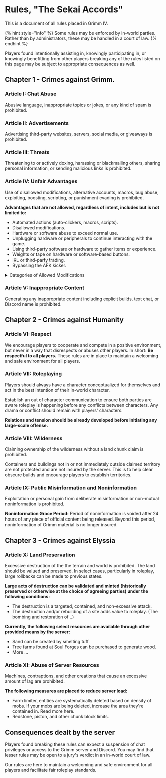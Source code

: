 # Rules, "The Sekai Accords"

This is a document of all rules placed in Grimm IV.

{% hint style="info" %}
Some rules may be enforced by in-world parties. Rather than by administrators, these may be handled in a court of law.
{% endhint %}

Players found intentionally assisting in, knowingly participating in, or knowingly benefitting from other players breaking any of the rules listed on this page may be subject to appropriate consequences as well.

## Chapter 1 - Crimes against Grimm.

### Article I: Chat Abuse

Abusive language, inappropriate topics or jokes, or any kind of spam is prohibited.

### Article II: Advertisements

Advertising third-party websites, servers, social media, or giveaways is prohibited.

### Article III: Threats

Threatening to or actively doxing, harassing or blackmailing others, sharing personal information, or sending malicious links is prohibited.

### Article IV: Unfair Advantages

Use of disallowed modifications, alternative accounts, macros, bug abuse, exploiting, boosting, scripting, or punishment evading is prohibited.

**Advantages that are not allowed, regardless of intent, includes but is not limited to:**

* Automated actions (auto-clickers, macros, scripts).
* Disallowed modifications.
* Hardware or software abuse to exceed normal use.
* Unplugging hardware or peripherals to continue interacting with the game.
* Using third-party software or hardware to gather items or experience.
* Weights or tape on hardware or software-based buttons.
* IRL or third-party trading.
* Bypassing the AFK kicker.

<details>

<summary>Categories of Allowed Modifications</summary>

Provided below is a list of the categories of modifications we permit on the server, along with an explanation of what each of these categories does and does not include and permit. If a modification does not fit into one of these categories, it should be assumed that it is disallowed by default.

### Client Performance Improvement Modifications

Modifications that simply seek to improve the performance of the Minecraft client without making changes to the game itself, such as those which improve the FPS of the Minecraft client.

### Aesthetic Modifications

Modifications that change only the look and feel of the game without modifying gameplay, such as standard shader modifications or even resource packs. However, these **must not** change the properties of blocks (e.g. make non-transparent blocks transparent) or change the player's perspective (e.g. allowing them to see around or over objects they normally wouldn't be able to).

### **C**osmetic HUD Modifications

Modifications that alter the look and feel of the in-game head-up display (HUD), without adding extra information which would normally be unavailable to the player. For example, HUDs adding armor and status effects, which are available to the player in their inventory screen, are permitted, while mini-maps, other player health/armor indicators, player distance/range, etc. are not.

### Brightness & Gamma Adjustment Modifications

Modifications that alter the brightness and gamma settings of the Minecraft client, allowing you to see in darker areas that would normally be too dark to see in.

_****_

</details>

### Article V: Inappropriate Content

Generating any inappropriate content including explicit builds, text chat, or Discord name is prohibited.



## Chapter 2 - Crimes against Humanity

### Article VI: Respect

We encourage players to cooperate and compete in a positive environment, but never in a way that disrespects or abuses other players. In short: **Be respectful to all players.** These rules are in place to maintain a welcoming and safe environment for all players.

### Article VII: Roleplaying

Players should always have a character conceptualized for themselves and act in the best intention of their in-world character.

Establish an out of character communication to ensure both parties are aware roleplay is happening before any conflicts between characters. Any drama or conflict should remain with players' characters.

**Relations and tension should be already developed before initiating any large-scale offense.**&#x20;

### Article VIII: Wilderness

Claiming ownership of the wilderness without a land chunk claim is prohibited.

Containers and buildings not in or not immediately outside claimed territory are not protected and are not insured by the server. This is to help clear obscure builds and encourage players to establish territories.

### Article IX: Public Misinformation and Noninformation

Exploitation or personal gain from deliberate misinformation or non-mutual noninformation is prohibited.

**Noninformation Grace Period:** Period of noninformation is voided after 24 hours of any piece of official content being released. Beyond this period, noninformation of Grimm material is no longer insured.

## Chapter 3 - Crimes against Elyssia

### Article X: Land Preservation

Excessive destruction of the the terrain and world is prohibited. The land should be valued and preserved. In select cases, particularly in roleplay, large rollbacks can be made to previous states.&#x20;

**Large acts of destruction can be validated and minted (historically preserved or otherwise at the choice of agreeing parties) under the following conditions:**&#x20;

* The destruction is a targeted, contained, and non-excessive attack.
* The destruction and/or rebuilding of a site adds value to roleplay. (The bombing and restoration of ..)

**Currently, the following select resources are available through other provided means by the server:**

* Sand can be created by smelting tuff.
* Tree farms found at Soul Forges can be purchased to generate wood.
* More ...

### Article XI: Abuse of Server Resources

Machines, contraptions, and other creations that cause an excessive amount of lag are prohibited.

**The following measures are placed to reduce server load:**

* Farm limiter, entities are systematically deleted based on density of mobs. If your mobs are being deleted, increase the area they're contained in. Read more here.
* Redstone, piston, and other chunk block limits.

## Consequences dealt by the server

Players found breaking these rules can expect a suspension of chat privileges or access to the Grimm server and Discord. You may find that lesser rules may be open to a jury's verdict in an in-world court of law.

Our rules are here to maintain a welcoming and safe environment for all players and facilitate fair roleplay standards.

